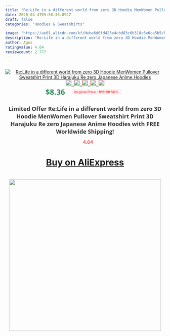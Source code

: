 ```yaml
---
title: "Re:Life in a different world from zero 3D Hoodie MenWomen Pullover Sweatshirt Print 3D Harajuku Re zero Japanese Anime Hoodies"
date: 2020-04-4T09:50:36.892Z
draft: false
categories: "Hoodies & Sweatshirts"

image: "https://ae01.alicdn.com/kf/Hebe6d6fd423e4cbd83c6b318c6e6ca5b5/Re-Life-in-a-different-world-from-zero-3D-Hoodie-Men-Women-Pullover-Sweatshirt-Print-3D.jpg"
description: "Re:Life in a different world from zero 3D Hoodie MenWomen Pullover Sweatshirt Print 3D Harajuku Re zero Japanese Anime Hoodies"
author: Agus
ratingvalue: 4.64
reviewcount: 2.777
---
```

<br>
<div style="text-align: center;">
<a href="https://s.click.aliexpress.com/e/_AZFPt3" target="_blank" rel="nofollow noopener noreferrer"><img alt="Re:Life in a different world from zero 3D Hoodie MenWomen Pullover Sweatshirt Print 3D Harajuku Re zero Japanese Anime Hoodies" class="magnifier-image" src="https://ae01.alicdn.com/kf/Hebe6d6fd423e4cbd83c6b318c6e6ca5b5/Re-Life-in-a-different-world-from-zero-3D-Hoodie-Men-Women-Pullover-Sweatshirt-Print-3D.jpg_640x640.jpg">
<br>
<img style="border:1px solid salmon" src="https://ae01.alicdn.com/kf/Hebe6d6fd423e4cbd83c6b318c6e6ca5b5/Re-Life-in-a-different-world-from-zero-3D-Hoodie-Men-Women-Pullover-Sweatshirt-Print-3D.jpg_120x120.jpg">&nbsp;&nbsp;<img style="border:1px solid salmon" src="https://ae01.alicdn.com/kf/H81dd137f4d6d4c02add4f230774bce447/Re-Life-in-a-different-world-from-zero-3D-Hoodie-Men-Women-Pullover-Sweatshirt-Print-3D.jpg_120x120.jpg">&nbsp;&nbsp;<img style="border:1px solid salmon" src="https://ae01.alicdn.com/kf/H45b3c04e8284443989b59d13246f262fX/Re-Life-in-a-different-world-from-zero-3D-Hoodie-Men-Women-Pullover-Sweatshirt-Print-3D.jpg_120x120.jpg">&nbsp;&nbsp;<img style="border:1px solid salmon" src="https://ae01.alicdn.com/kf/H69c83c6dd3694f348580a680e359576dp/Re-Life-in-a-different-world-from-zero-3D-Hoodie-Men-Women-Pullover-Sweatshirt-Print-3D.jpg_120x120.jpg">&nbsp;&nbsp;<img style="border:1px solid salmon" src="https://ae01.alicdn.com/kf/H2342a5b5aff44eea95294a956e529de3d/Re-Life-in-a-different-world-from-zero-3D-Hoodie-Men-Women-Pullover-Sweatshirt-Print-3D.jpg_120x120.jpg"></a></div><br0>
<div style="text-align: center;"><span style="background-color: white; border: 0px; box-sizing: border-box; color: seagreen; display: inline-block; font-family: &quot;open sans&quot; , &quot;arial&quot; , &quot;helvetica&quot; , sans-serif , &quot;heiti&quot;; font-size: 24px; font-stretch: inherit; font-weight: 700; line-height: inherit; margin: 0px 10px 0px 0px; padding: 0px; vertical-align: middle;">$8.36 </span>
<span style="background: rgb(255 , 241 , 241); border-radius: 3px; border: 0px; box-sizing: border-box; color: #ff4747; display: inline-block; font-family: inherit; font-size: 12px; font-stretch: inherit; font-style: inherit; font-variant: inherit; font-weight: 600; line-height: inherit; margin: 0px; padding: 2px 5px; transform: scale(0.9); vertical-align: middle;">Original Price : <b style="text-decoration: line-through;">$19.90 </b> 58%&nbsp;&nbsp;</span></div>
<h1 style="color: #333333; display: inline-block; font-family: &quot;open sans&quot; , &quot;arial&quot; , &quot;helvetica&quot; , sans-serif , &quot;heiti&quot;; font-size: 18px; font-stretch: inherit; font-weight: 700; text-align: center;">Limited Offer Re:Life in a different world from zero 3D Hoodie MenWomen Pullover Sweatshirt Print 3D Harajuku Re zero Japanese Anime Hoodies with FREE Worldwide Shipping!</h1>
<div style="color: #ff4747; text-align: center;">
<img src="https://4.bp.blogspot.com/-M0ZcTcb-5uY/XleCXlxnR4I/AAAAAAAAAEc/OrjgMkXV1oMQFaCRZj5HQwOCBcu3w1FegCPcBGAYYCw/s1600/star.png" style="height: 15px;">&nbsp;<b>4.64</b></div>
<div class="button_cont" align="center"><a class="buynow_a" href="https://s.click.aliexpress.com/e/_AZFPt3" target="_blank" rel="nofollow noopener noreferrer"><H1>Buy on AliExpress</H1></a></div><br>
<div class="separator" style="clear: both; text-align: center;">
<img src="https://lh3.googleusercontent.com/-pTy5HemUv9M/XlePHvY0dAI/AAAAAAAAAE4/0nX5iRUoIWY8eMW9Dpxeirr157OZliDIgCLcBGAsYHQ/s1600/badge.gif" width="480">
</div>
